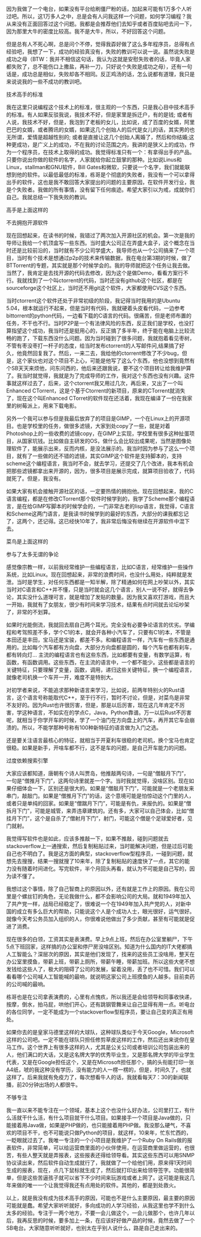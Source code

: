 因为我做了一个电台，如果没有平台给刷僵尸粉的话，加起来可能有1万多个人听过吧。所以，这1万多人之中，总是会有人问我这样一个问题，如何学习编程？我从来没有正面回答过这个问题。我都是会推荐他们去知乎或者百度贴吧去问一下，因为那里大牛的密度比较高。我不是大牛，所以，不好回答这个问题。

但是总有人不死心啊，总是问个不停，觉得我孬好做了这么多年程序员，总得有点经验吧，我想了一下，成功的经验真没有，失败的教训可以说一说。虽然说失败是成功之母（BTW：我并不相信这句话，我认为这就是安慰失败者的话，毕竟人家都失败了，总不能伤口上撒盐，再补一刀，只好说个失败是成功之母），还有一句话是，成功总是相似，失败却各不相同。反正鸡汤的话，怎么说都有道理，我只是来说说我的一些不成功的教训吧。




技术高手的标准

我在这里只说编程这个技术上的标准，很主观的一个东西，只是我心目中技术高手的标准。有人如果反驳我说，我技术不好，但是家里是拆迁户，有的是钱; 或者有人说，我技术不好，但是，我泡到了老板的女儿，比如说，成了百度的女婿，阿里巴巴的女婿，或者腾讯的女婿，如果这几个创始人的后代是女儿的话，其实男的也无所谓，爱情是超越性别的; 或者是直接让这几个创始人离婚了，然后和你结婚;这种更成功，是广义上的成功，不在我的讨论范围之内，我讲的是狭义上的成功，作为一个程序员，在技术上取得的成功。我觉得标准只有一个：有拿得出手的产品。只要你说出你做的软件的名字，人家就给你起立鼓掌的那种。比如说Linus和Linux，stallman和GNU软件，Bill Gates和微软，只要说一个名字，我们就能联想到他的软件。以最低最低的标准，栋哥是个彻底的失败者，我没有一个可以拿得出手的软件，这也是我不敢回答大家提出的问题的主要原因，在软件开发行业，我是个失败者。我做的所有事情，没有留下任何痕迹。希望大家引以为戒，成就你们自己。我就总结一下我失败的教训。


高手是上面这样的

不去拥抱开源软件

现在回想起来，在读书的时候，我错过了两次加入开源社区的机会。第一次是我的导师让我给一个机顶盒写一些东西。当时盛大公司正在弄盛大盒子，这个概念在当时还是比较前沿的，当时就有不少公司学盛大，我导师也从一个公司搞来了一个项目，当时有个技术是想通过p2p的技术来传输数据，我在电台第3期的时候，做了BTTorrent的专题，其实就是那个时候学会的。我的导师就把这个任务让我去做。当然了，我肯定是去找开源的代码去修改，因为这个是做Demo，看看方案行不行。我就找到了一个叫ctorrent的代码，当时还没有github这个社区，都是在sourceforge这个社区上，当时还不用git这个软件，大家都使用CVS这个东西。

当时ctorrent这个软件还处于非常初级的阶段，我记得当时我用的是Ubuntu 5.04，根本就运行不起来，但是当时有代码，我就硬着头皮看代码，一边参考bittorrent的python代码，一边看下载的C语言的代码。很痛苦，但是老师布置的任务，不干也不行。当时P2P是一个有法律风险的东西，反正我们是学校，也没打算指望这个成功，我当时还是挺用心的，反正搞了多半年，终于能在电脑上比较流畅的跑了，下载东西没什么问题。因为当时碰到了很多问题，我就抱着看见枣树，不管有枣没枣打一杆子的态度，给当时发布ctorrent的人写邮件问,结果搞了好久，他竟然回复我了。然后，一来二去，我给他的ctorrent修改了不少bug，但是，这个家伙也对这个项目不上心，可能是他写了这么个东西，他也没想到竟然有个SB天天来烦他，问东问西的，他后来还跟我说，要不这个项目转让给我维护算了。我当时就觉得，我就是为了完成导师的工作，我对这个东西也没有兴趣。这件事就这样过去了，后来，这个ctorrent我又用过几次，再后来，又出了一个叫Enhanced CTorrent，这是个基于Ctorrent的新项目，原来的CTorrent就消失了，现在这个叫Enhanced CTorret的软件现在还活着，我现在编译了一份在我家里的树莓派上，用来下载电影。

另外一个我可以参与但是我最后放弃了的项目是GIMP，一个在Linux上的开源项目。也是学校里的任务，做很多滤镜，大家到处copy了一些，就是对着Photoshop上的一些收费的滤镜copy，在GIMP上实现，学校里有很多这种扯蛋项目，从国家坑钱。比如做自主研发的OS，做什么会比较出成果呢，当然是图像处理软件了，能展示出来，反而内核，是没法展示的。我当时因为参与了这么一个项目，就有了一些做的还不错的滤镜，其实GIMP这个软件是支持脚本的，支持scheme这个编程语言，我当时不会，就去学习，还提交了几个改进，我本有机会把那些滤镜都拿出来开源的，因为，很多项目是展示完成，就算项目验收了，代码就死了。但是，我没有。

如果大家有机会接触开源社区的话，一定要热情的拥抱他。现在回想起来，我的C语言编程，都是在修改CTorrent那个软件时候学到的，我学了Scheme那个编程语言，是在给GIMP写脚本的时候学会的，一门非常古老的lisp语言，我觉得，C语言和Scheme这两门语言，是我读书时候学到的最好的东西，大部分的课我都忘记了，这两个，还记得。这已经快10年了，我非常后悔没有继续在开源软件中混下去。


菜鸟是上面这样的

参与了太多无谓的争论

感觉像宗教一样，以前我经常维护一些编程语言，比如C语言，经常维护一些操作系统，比如Linux。现在回想起来，非常的浪费时间，也没什么用处，纯粹就是发泄。当时是学生，对任何东西都是一知半解，除了精通如何在网上吵架以外，其实当时对C语言和C++并不懂，只是当时就会这几个语言，别人一说不好，就得去争论，其实没什么道理可言，就是增加了发贴的数量。因为我又喜欢打游戏，而且大一开始，我就有了女朋友，很少有时间来学习技术，结果有点时间就去论坛吵架了，非常的不划算。

如果时光能倒流，我就回去扇自己两个耳光。完全没有必要争论语言的优劣。学编程和考驾照差不多，学个C1的本，就会开各种小汽车了，只要有C1的本，不管是本田还是丰田，宝马还是宝骏，都差不多。和编程语言一样，汽车有一些东西是通用的。比如每个汽车都有方向盘，大部分方向盘都是圆的，每个汽车也都有刹车，都有转向灯... 主流的编程语言也有这些东西，比如都要有变量，有数学运算，有函数，有函数调用。这些东西，在主流的语言中，一个都不能少。这些都是语言的关键特征，只要理解了变量，函数，调用，递归这些关键特征，换一个编程语言，就像老司机换一个车开一开，难度不是特别大。

对初学者来说，不能追求那种新语言来学习，比如说，前两年特别火的Rust语言，这个语言号称能取代C++，至于行不行，暂时不讨论，但是，对菜鸟是非常不友好的。因为Rust也许很厉害，但是，那是以后厉害，现在这几年肯定不厉害，学这种语言，不如实在的学点C，Java，Python靠谱。万一以后Rust不厉害呢，就相当于你学开车的时候，学了一个油门在方向盘上的汽车，再开其它车会崩溃的。所以，不能学那种号称有100种新特征的语言做为入门之选。

还是要关注语言最核心的特征，就相当于开夏利车很稳的老司机，换个宝马也肯定很稳。如果是新手，开啥车都不行，这不是车的问题，是自己开车能力的问题。

过度依赖搜索引擎

大家应该都知道，唐朝有个诗人叫贾岛，他推敲两句诗，一句是“僧敲月下门”， 一句是“僧推月下门”，这两句诗里就差一个字。当时我就觉得，没啥区别。现在如果仔细体会一下，区别还是很大的。如果是“僧敲月下门”，可能就是一个老朋友来串门，敲敲门。如果是“僧推月下门”的话，这个意境可能是怕惊动这个门里的人，或者只是单纯的回家。如果是“僧踹月下门”，可能是有仇，来报仇的。如果是“僧拆月下门”，可能是城管，来弄违章建筑的。还有多，大家可以自己体会，比如“僧挂月下门”，这个是自杀了;“僧射月下门”，射门，可能这个僧是个足球爱好者，见门就射。

我觉得写软件也是如此，应该多推敲一下，如果不推敲，碰到问题就去stackoverflow上一通搜索，然后复制粘贴过来，当时能解决问题，但是过后可能自己也不明白了。我是这方面的典型，stackoverflow型程序员，一碰到问题，就想先去搜搜，结果一搜就搜了10来年，除了复制粘贴的速度快了一点，其它的能力没有随着时间进化。写完软件，半个月回头再看，就认为不可能是自己写的，因为读不懂了。

我想过这个事情，除了自己智商上的原因以外，还有就是工作上的原因。我在公司里是个螺丝钉的角色，无论我做什么，都不会影响公司的大局。就和1949年加入了共产党一样，战局已经稳定了，很难说一个在1949年加入共产党的人，对新中国的成立有多么巨大的帮助，只能说这个人是个成功人士，眼光很好，运气很好。就像今天考公务员加入组织的人，你很难说他做出了多少贡献，甚至有可能就是促进了消费。

现在很多的白领，工资其实是表演费。早上9点上班，然后在办公室里躺尸，下午5点下班回家，这样搞的办公室和停尸房没啥区别。知道为什么国内的IT大佬都搞人工智能么？深层次的原因，其实是他们发现了，找来的这些员工没啥用，整天在办公室里摸鱼，带薪上班，带薪上厕所，带薪午睡，带薪加班。所以这些大佬不想发钱给这些人了，极大的阻碍了公司的发展，留着没用，丢了也不可惜。我们可以看看哪个公司喊人工智能喊的最响，就说明这家公司上班摸鱼的人越多。目前卖药的公司喊的最响。

栋哥也是在公司拿表演费的，心里有点愧疚，所以我还是会给领导和同事收快递，按摩，倒水，拍马屁，哄他们开心，还有跳钢管舞来让自己显得有用一点。听电台的各位同学，一定不能成为一个stackoverflow型程序员，要让自己变的真正有用处。

如果你去的是皇家马德里这样的大球队，这种球队类似于今天Google，Microsoft这样的公司吧。一定不能在球队只担任修剪草皮这样的工作，然后还出来说你在皇马工作。这个世界上有很多这样的人，尤其是公关公司或者培训公司包装出来的人，他们满口的大话，又是这名牌大学的优秀毕业生，又是那名牌大学的毕业学生代表，又是在Google担任这个，又是在Microsoft担任那个，搞的头衔能打印一张A4纸，唬的我这种没有学历，没有能力的人一楞一楞的，但是，时间久了，也就这样了。后来我就有免疫力了，每次想看牛人的话，我就看每天7：30的新闻联播，前20分钟出场的人都很牛。

不够专注

我一直以来不能专注在一个领域，基本上这个也没什么好办法，公司里打工，有什么活就干什么活，有什么项目就干什么项目。如果接手一个项目是Java做的，只能接着用Java做，如果是PHP做的，也只能接着用PHP做。我没那么硬气，不喜欢的项目不干，也不可能说只做Python的项目，就这样，10来年，忙东忙西的，一眨眼就过去了。我唯一专注的一个小项目是我维护了一个Ruby On Rails做的报表软件，非常简单，可以给运营商里面的小伙伴使用，在运营商里做运营的，也很苦，有些人整天就是弄报表，这些报表还得给领导看。其实这些东西可以用SNMP协议读出来，然后软件自动生成就行了，我就做了一个给他们用，原来得1天时间生成的报表，现在，点几下鼠标就生成了，然后就打印出来给领导签字。功能很简单，但是这些苦逼孩子就可以省下不少时间来玩游戏或者上网了。这可能是我这几年来做的唯一一个让我觉得我还有点用处的软件。其他的，都是到处救火。

以上，就是我没有成为技术高手的原因，可能也不是什么主要原因，最主要的原因可能就是蠢。希望大家听听就好，多向成功的人学习经验，从我这里也学不到什么太多的经验。专注于一两个地方，不要一会儿做这个，一会儿做那个，也许几年以后，我再反思的时候，要多加上一条，在应该好好做产品的时候，竟然去做了一个SB电台。大家随意听听就好，也别太在乎别人说什么，路是自己走出来的。
